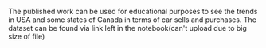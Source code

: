 The published work can be used for educational purposes to see the trends in USA and some states of Canada in terms of car sells and purchases.
The dataset can be found via link left in the notebook(can't upload due to big size of file)
